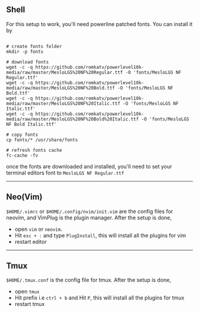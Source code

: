 ## Shell

For this setup to work, you'll need powerline patched fonts. You can install it by

```shell

# create fonts folder
mkdir -p fonts

# download fonts
wget -c -q https://github.com/romkatv/powerlevel10k-media/raw/master/MesloLGS%20NF%20Regular.ttf -O 'fonts/MesloLGS NF Regular.ttf'
wget -c -q https://github.com/romkatv/powerlevel10k-media/raw/master/MesloLGS%20NF%20Bold.ttf -O 'fonts/MesloLGS NF Bold.ttf'
wget -c -q https://github.com/romkatv/powerlevel10k-media/raw/master/MesloLGS%20NF%20Italic.ttf -O 'fonts/MesloLGS NF Italic.ttf'
wget -c -q https://github.com/romkatv/powerlevel10k-media/raw/master/MesloLGS%20NF%20Bold%20Italic.ttf -O 'fonts/MesloLGS NF Bold Italic.ttf'

# copy fonts
cp fonts/* /usr/share/fonts

# refresh fonts cache
fc-cache -fv

```

once the fonts are downloaded and installed, you'll need to set your terminal editors font to `MesloLGS NF Regular.ttf`

---

## Neo(Vim)

`$HOME/.vimrc` or `$HOME/.config/nvim/init.vim` are the config files for neovim, and VimPlug is the plugin manager. After the setup is done,

- open `vim` or `neovim`.
- Hit `esc + :` and type `PlugInstall`, this will install all the plugins for vim
- restart editor

---

## Tmux

`$HOME/.tmux.conf` is the config file for tmux. After the setup is done,

- open `tmux`
- Hit prefix i.e `ctrl + b` and Hit `P`, this will install all the plugins for tmux
- restart tmux

